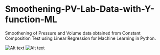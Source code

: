 # Smoothening-PV-Lab-Data-with-Y-function-ML
Smoothening of Pressure and Volume data obtained from Constant Composition Test using Linear Regression for Machine Learning in Python.   

![Alt text](/relative/path/to/img.jpg?raw=true "Optional Title")
![Alt text](/relative/path/to/img.jpg?raw=true "Optional Title")
